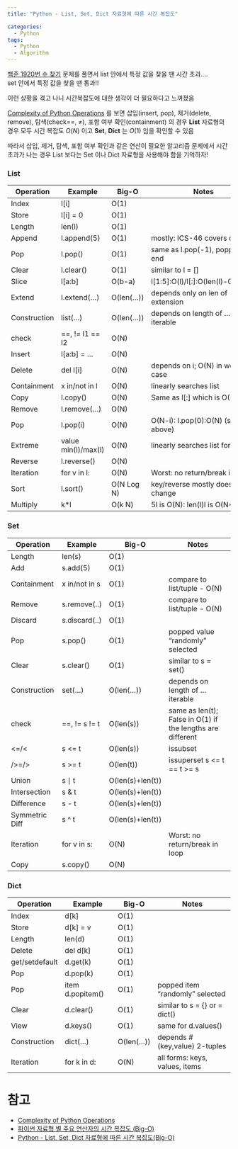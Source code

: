```yaml
---
title: "Python - List, Set, Dict 자료형에 따른 시간 복잡도"

categories:
  - Python
tags:
  - Python
  - Algorithm
---
```

  
[백준 1920번 수 찾기](https://www.acmicpc.net/problem/1920) 문제를 풀면서 list 안에서 특정 값을 찾을 땐 시간 초과....  
set 안에서 특정 값을 찾을 땐 통과!!

이런 상황을 겪고 나니 시간복잡도에 대한 생각이 더 필요하다고 느껴졌음

[Complexity of Python Operations](https://www.ics.uci.edu/~pattis/ICS-33/lectures/complexitypython.txt) 를 보면
삽입(insert, pop), 제거(delete, remove), 탐색(check==, $\ne$), 포함 여부 확인(containment) 의 경우
**List** 자료형의 경우 모두 시간 복잡도 $O(N)$ 이고 **Set**, **Dict** 는 $O(1)$ 임을 확인할 수 있음

따라서 삽입, 제거, 탐색, 포함 여부 확인과 같은 연산이 필요한 알고리즘 문제에서 시간초과가 나는 경우 List 보다는 Set 이나 Dict 자료형을
사용해야 함을 기억하자!

### List

|Operation|Example|Big-O|Notes|
|---|---|---|---|
|Index|l[i]|O(1)||
|Store|l[i] = 0|O(1)|	
|Length|len(l)|O(1)|	
|Append|l.append(5)|O(1)|mostly: ICS-46 covers details|
|Pop|l.pop()|O(1)|same as l.pop(-1), popping at end|
|Clear|l.clear()|O(1)|similar to l = []|
|Slice|l[a:b]|O(b-a)|l[1:5]:O(l)/l[:]:O(len(l)-0)=O(N)|
|Extend|l.extend(…)|O(len(…))|depends only on len of extension|
|Construction|list(…)|O(len(…))|depends on length of … iterable|
|check|==, !=	l1 == l2|O(N)||	
|Insert|l[a:b] = …|O(N)||	
|Delete|del l[i]|O(N)|depends on i; O(N) in worst case|
|Containment|x in/not in l|O(N)|linearly searches list|
|Copy|l.copy()|O(N)|Same as l[:] which is O(N)|
|Remove|l.remove(…)|O(N)||	
|Pop|l.pop(i)|O(N)|O(N-i): l.pop(0):O(N) (see above)|
|Extreme|value	min(l)/max(l)|O(N)|linearly searches list for value|
|Reverse|l.reverse()|O(N)||	
|Iteration|for v in l:|O(N)|Worst: no return/break in loop|
|Sort|l.sort()|O(N Log N)|key/reverse mostly doesn’t change|
|Multiply|k*l|O(k N)|5l is O(N): len(l)l is O(N**2)|


### Set

|Operation|Example|Big-O|Notes|
|---|---|---|---|
|Length|len(s)|O(1)||	
|Add|s.add(5)|O(1)||	
|Containment|x in/not in s|O(1)|compare to list/tuple - O(N)|
|Remove|s.remove(..)|O(1)|compare to list/tuple - O(N)|
|Discard|s.discard(..)|O(1)||	
|Pop|s.pop()|O(1)|popped value “randomly” selected|
|Clear|s.clear()|O(1)|similar to s = set()|
|Construction|set(…)|O(len(…))|depends on length of … iterable|
|check|==, !=	s != t|O(len(s))|same as len(t); False in O(1) if the lengths are different|
|<=/<|s <= t|O(len(s))|issubset|
|/>=/>|s >= t|O(len(t))|issuperset s <= t == t >= s|
|Union|s $\mid$ t|O(len(s)+len(t))||
|Intersection|s & t|O(len(s)+len(t))||	
|Difference|s - t|O(len(s)+len(t))||	
|Symmetric Diff|s ^ t|O(len(s)+len(t))||	
|Iteration|for v in s:|O(N)|Worst: no return/break in loop|
|Copy|s.copy()|O(N)||

### Dict

|Operation|Example|Big-O|Notes|
|---|---|---|---|
|Index|d[k]|O(1)||	
|Store|d[k] = v|O(1)||	
|Length|len(d)|O(1)||	
|Delete|del d[k]|O(1)||	
|get/setdefault|d.get(k)|O(1)||	
|Pop|d.pop(k)|O(1)||	
|Pop|item	d.popitem()|O(1)|popped item “randomly” selected|
|Clear|d.clear()|O(1)|similar to s = {} or = dict()|
|View|d.keys()|O(1)|same for d.values()|
|Construction|dict(…)|O(len(…))|depends # (key,value) 2-tuples|
|Iteration|for k in d:|O(N)|all forms: keys, values, items|

# 참고

- [Complexity of Python Operations](https://www.ics.uci.edu/~pattis/ICS-33/lectures/complexitypython.txt)
- [파이썬 자료형 별 주요 연산자의 시간 복잡도 (Big-O)](https://wayhome25.github.io/python/2017/06/14/time-complexity/)
- [Python - List, Set, Dict 자료형에 따른 시간 복잡도(Big-O)](https://2dowon.netlify.app/python/data-type-big-o/)

